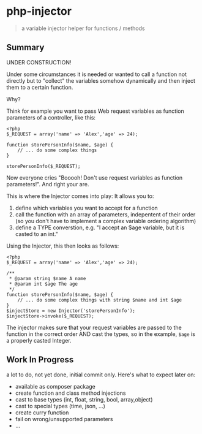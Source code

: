 php-injector
============

> a variable injector helper for functions / methods

Summary
------------

UNDER CONSTRUCTION!

Under some circumstances it is needed or wanted to call a function
not directly but to "collect" the variables somehow dynamically and
then inject them to a certain function.

Why?

Think for example you want to pass Web request variables as function
parameters of a controller, like this:

```
<?php
$_REQUEST = array('name' => 'Alex','age' => 24);

function storePersonInfo($name, $age) {
	// ... do some complex things
}

storePersonInfo($_REQUEST);
```

Now everyone cries "Booooh! Don't use request variables as function parameters!". And right your are.

This is where the Injector comes into play: It allows you to:

1. define which variables you want to accept for a function
2. call the function with an array of parameters, indepentent of their order
   (so you don't have to implement a complex variable ordering algorithm)
3. define a TYPE converstion, e.g. "I accept an $age variable, but it is casted to an int."

Using the Injector, this then looks as follows:

```
<?php
$_REQUEST = array('name' => 'Alex','age' => 24);

/**
 * @param string $name A name
 * @param int $age The age
 */
function storePersonInfo($name, $age) {
    // ... do some complex things with string $name and int $age
}
$injectStore = new Injector('storePersonInfo');
$injectStore->invoke($_REQUEST);
```

The injector makes sure that your request variables are passed to the function
in the correct order AND cast the types, so in the example, <code>$age</code> is a properly casted Integer.

Work In Progress
-----------------
a lot to do, not yet done, initial commit only. Here's what to expect later on:

* available as composer package
* create function and class method injections
* cast to base types (int, float, string, bool, array,object)
* cast to special types (time, json, ...)
* create curry function
* fail on wrong/unsupported parameters
* ...

